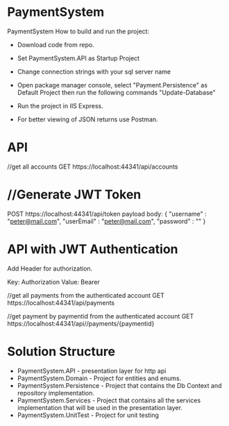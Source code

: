 # PaymentSystem
PaymentSystem
How to build and run the project:

- Download code from repo.
- Set PaymentSystem.API as Startup Project
- Change connection strings with your sql server name
- Open package manager console, select "Payment.Persistence" as Default Project then run the following commands
	"Update-Database"

- Run the project in IIS Express.
- For better viewing of JSON returns use Postman.

API
================================================
//get all accounts
GET https://localhost:44341/api/accounts

//Generate JWT Token
================================================
POST https://localhost:44341/api/token
payload body: 
{
    "username" : "peter@mail.com",
    "userEmail" : "peter@mail.com",
    "password" : ""
}


API with JWT Authentication
================================================
Add Header for authorization.

Key: Authorization
Value: Bearer <Generated Token>
	
//get all payments from the authenticated account
GET https://localhost:44341/api/payments

//get payment by paymentid from the authenticated account
GET https://localhost:44341/api//payments/{paymentid}

Solution Structure
=======================================================
- PaymentSystem.API - presentation layer for http api
- PaymentSystem.Domain - Project for entities and enums.
- PaymentSystem.Persistence - Project that contains the Db Context and repository implementation.
- PaymentSystem.Services - Project that contains all the services implementation that will be used in the presentation layer.
- PaymentSystem.UnitTest - Project for unit testing
